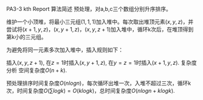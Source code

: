 PA3-3 kth Report
算法简述
预处理，对a,b,c三个数组分别升序排序。

维护一个小顶堆，将最小三元组$(1,1,1)$加入堆中。每次取出堆顶元素$(x,y,z)$，并尝试将$(x+1,y,z)$，$(x,y+1,z)$，$(x,y,z+1)$加入堆中，循环k次后，在堆顶得到第k小的三元组。

为避免将同一元素多次加入堆中，插入规则如下：

插入$(x,y,z+1)$,
在$z=1$时插入$(x,y+1,z)$,
在$y=z=1$时插入$(x+1,y,z)$.
复杂度分析
空间复杂度$O(n+k)$.

预处理排序时间复杂度$O(nlogn)$，每次循环出堆一次，入堆不超过三次，循环k次，时间复杂度$O(\sum logk)=O(klogk)$，总时间复杂度$O(nlogn+klogk)$.